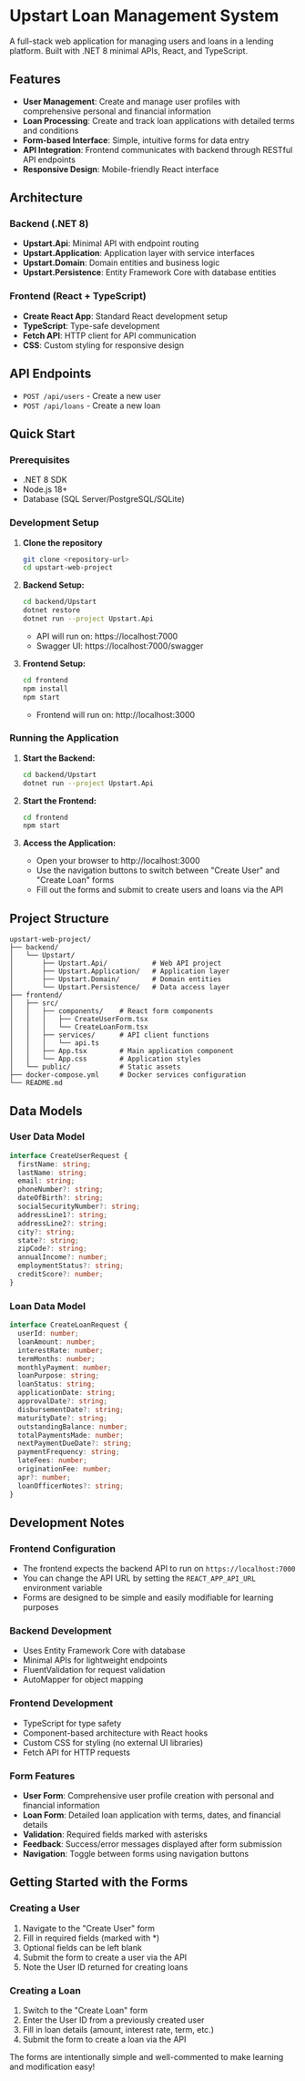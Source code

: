 # Upstart Loan Management System

A full-stack web application for managing users and loans in a lending platform. Built with .NET 8 minimal APIs, React, and TypeScript.

## Features

- **User Management**: Create and manage user profiles with comprehensive personal and financial information
- **Loan Processing**: Create and track loan applications with detailed terms and conditions
- **Form-based Interface**: Simple, intuitive forms for data entry
- **API Integration**: Frontend communicates with backend through RESTful API endpoints
- **Responsive Design**: Mobile-friendly React interface

## Architecture

### Backend (.NET 8)
- **Upstart.Api**: Minimal API with endpoint routing
- **Upstart.Application**: Application layer with service interfaces
- **Upstart.Domain**: Domain entities and business logic
- **Upstart.Persistence**: Entity Framework Core with database entities

### Frontend (React + TypeScript)
- **Create React App**: Standard React development setup
- **TypeScript**: Type-safe development
- **Fetch API**: HTTP client for API communication
- **CSS**: Custom styling for responsive design

## API Endpoints

- `POST /api/users` - Create a new user
- `POST /api/loans` - Create a new loan

## Quick Start

### Prerequisites
- .NET 8 SDK
- Node.js 18+
- Database (SQL Server/PostgreSQL/SQLite)

### Development Setup

1. **Clone the repository**
   ```bash
   git clone <repository-url>
   cd upstart-web-project
   ```

2. **Backend Setup:**
   ```bash
   cd backend/Upstart
   dotnet restore
   dotnet run --project Upstart.Api
   ```
   - API will run on: https://localhost:7000
   - Swagger UI: https://localhost:7000/swagger

3. **Frontend Setup:**
   ```bash
   cd frontend
   npm install
   npm start
   ```
   - Frontend will run on: http://localhost:3000

### Running the Application

1. **Start the Backend:**
   ```bash
   cd backend/Upstart
   dotnet run --project Upstart.Api
   ```

2. **Start the Frontend:**
   ```bash
   cd frontend
   npm start
   ```

3. **Access the Application:**
   - Open your browser to http://localhost:3000
   - Use the navigation buttons to switch between "Create User" and "Create Loan" forms
   - Fill out the forms and submit to create users and loans via the API

## Project Structure

```
upstart-web-project/
├── backend/
│   └── Upstart/
│       ├── Upstart.Api/           # Web API project
│       ├── Upstart.Application/   # Application layer
│       ├── Upstart.Domain/        # Domain entities
│       └── Upstart.Persistence/   # Data access layer
├── frontend/
│   ├── src/
│   │   ├── components/    # React form components
│   │   │   ├── CreateUserForm.tsx
│   │   │   └── CreateLoanForm.tsx
│   │   ├── services/      # API client functions
│   │   │   └── api.ts
│   │   ├── App.tsx        # Main application component
│   │   └── App.css        # Application styles
│   └── public/            # Static assets
├── docker-compose.yml     # Docker services configuration
└── README.md
```

## Data Models

### User Data Model
```typescript
interface CreateUserRequest {
  firstName: string;
  lastName: string;
  email: string;
  phoneNumber?: string;
  dateOfBirth?: string;
  socialSecurityNumber?: string;
  addressLine1?: string;
  addressLine2?: string;
  city?: string;
  state?: string;
  zipCode?: string;
  annualIncome?: number;
  employmentStatus?: string;
  creditScore?: number;
}
```

### Loan Data Model
```typescript
interface CreateLoanRequest {
  userId: number;
  loanAmount: number;
  interestRate: number;
  termMonths: number;
  monthlyPayment: number;
  loanPurpose: string;
  loanStatus: string;
  applicationDate: string;
  approvalDate?: string;
  disbursementDate?: string;
  maturityDate?: string;
  outstandingBalance: number;
  totalPaymentsMade: number;
  nextPaymentDueDate?: string;
  paymentFrequency: string;
  lateFees: number;
  originationFee: number;
  apr?: number;
  loanOfficerNotes?: string;
}
```

## Development Notes

### Frontend Configuration
- The frontend expects the backend API to run on `https://localhost:7000`
- You can change the API URL by setting the `REACT_APP_API_URL` environment variable
- Forms are designed to be simple and easily modifiable for learning purposes

### Backend Development
- Uses Entity Framework Core with database
- Minimal APIs for lightweight endpoints
- FluentValidation for request validation
- AutoMapper for object mapping

### Frontend Development
- TypeScript for type safety
- Component-based architecture with React hooks
- Custom CSS for styling (no external UI libraries)
- Fetch API for HTTP requests

### Form Features
- **User Form**: Comprehensive user profile creation with personal and financial information
- **Loan Form**: Detailed loan application with terms, dates, and financial details
- **Validation**: Required fields marked with asterisks
- **Feedback**: Success/error messages displayed after form submission
- **Navigation**: Toggle between forms using navigation buttons

## Getting Started with the Forms

### Creating a User
1. Navigate to the "Create User" form
2. Fill in required fields (marked with *)
3. Optional fields can be left blank
4. Submit the form to create a user via the API
5. Note the User ID returned for creating loans

### Creating a Loan  
1. Switch to the "Create Loan" form
2. Enter the User ID from a previously created user
3. Fill in loan details (amount, interest rate, term, etc.)
4. Submit the form to create a loan via the API

The forms are intentionally simple and well-commented to make learning and modification easy!
